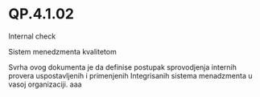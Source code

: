 # QP.4.1.02
Internal check

Sistem menedzmenta kvalitetom

Svrha ovog dokumenta je da definise postupak sprovodjenja internih provera uspostavljenih i primenjenih Integrisanih sistema menadzmenta u vasoj organizaciji.
aaa
